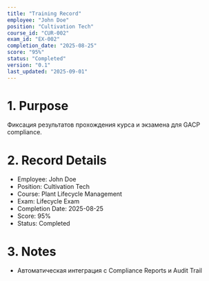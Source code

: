 ```yaml
---
title: "Training Record"
employee: "John Doe"
position: "Cultivation Tech"
course_id: "CUR-002"
exam_id: "EX-002"
completion_date: "2025-08-25"
score: "95%"
status: "Completed"
version: "0.1"
last_updated: "2025-09-01"
---
```


# 1. Purpose

Фиксация результатов прохождения курса и экзамена для GACP compliance.

# 2. Record Details

- Employee: John Doe
- Position: Cultivation Tech
- Course: Plant Lifecycle Management
- Exam: Lifecycle Exam
- Completion Date: 2025-08-25
- Score: 95%
- Status: Completed

# 3. Notes

- Автоматическая интеграция с Compliance Reports и Audit Trail
